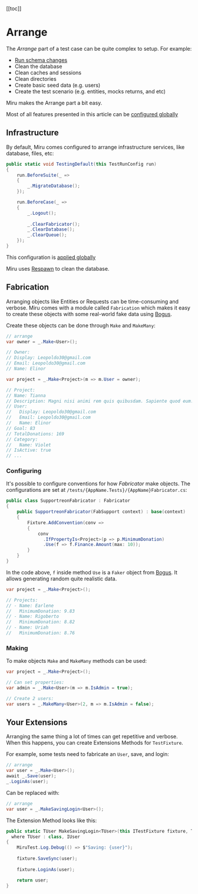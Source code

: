 <!-- 
Arrange
  _
Configuration
  run
  TODO: before/after suite, before/after test, before/after case
  TODO: default configuration
  TODO: custom configuration
Infrastructure
  TODO: clean migration
  TODO: clean queues
  TODO: clean storage
  TODO: clean database
  TODO: save entities  
Fabrication
  make, makemany
  conventions
  TODO: auto convention
TODO: Scenarios

Extending
  extensions methods for TestFixture

-->

[[toc]]

# Arrange

The *Arrange* part of a test case can be quite complex to setup. For example:

* [Run schema changes](/Database/Migrations.md)
* Clean the database
* Clean caches and sessions
* Clean directories
* Create basic seed data (e.g. users)
* Create the test scenario (e.g. entities, mocks returns, and etc)

Miru makes the Arrange part a bit easy.

Most of all features presented in this article can be [configured globally](/Testing/Overview.md#global-configuration)

## Infrastructure

By default, Miru comes configured to arrange infrastructure services, like database, files, etc:

```csharp
public static void TestingDefault(this TestRunConfig run)
{
    run.BeforeSuite(_ =>
    {
        _.MigrateDatabase();
    });

    run.BeforeCase(_ =>
    {
        _.Logout();
        
        _.ClearFabricator();
        _.ClearDatabase();
        _.ClearQueue();
    });
}
```

This configuration is [applied globally](/Testing/Overview.md#global-configuration)

Miru uses [Respawn](https://github.com/jbogard/Respawn) to clean the database.

## Fabrication

Arranging objects like Entities or Requests can be time-consuming and verbose. Miru comes with a module called `Fabrication` which makes it easy to create these objects with some real-world fake data using [Bogus](https://github.com/bchavez/Bogus).

Create these objects can be done through `Make` and `MakeMany`:

```csharp
// arrange
var owner = _.Make<User>();

// Owner:
// Display: Leopoldo30@gmail.com
// Email: Leopoldo30@gmail.com
// Name: Elinor

var project = _.Make<Project>(m => m.User = owner);

// Project:
// Name: Tianna
// Description: Magni nisi animi rem quis quibusdam. Sapiente quod eum. Vitae...
// User:
//   Display: Leopoldo30@gmail.com
//   Email: Leopoldo30@gmail.com
//   Name: Elinor
// Goal: 83
// TotalDonations: 169
// Category:
//   Name: Violet
// IsActive: true
// ...
```

### Configuring

It's possible to configure conventions for how *Fabricator* make objects. The configurations are set at `/tests/{AppName.Tests}/{AppName}Fabricator.cs`:

```csharp
public class SupportreonFabricator : Fabricator
{
    public SupportreonFabricator(FabSupport context) : base(context)
    {
        Fixture.AddConvention(conv =>
        {
            conv
              .IfPropertyIs<Project>(p => p.MinimumDonation)
              .Use(f => f.Finance.Amount(max: 10));
        }
    }
}           
```

In the code above, `f` inside method `Use` is a `Faker` object from [Bogus](https://github.com/bchavez/Bogus). It allows generating random quite realistic data.

```csharp
var project = _.Make<Project>();

// Projects:
// - Name: Earlene
//   MinimumDonation: 9.83
// - Name: Rigoberto
//   MinimumDonation: 8.82
// - Name: Uriah
//   MinimumDonation: 8.76
```

### Making

To make objects `Make` and `MakeMany` methods can be used:

```csharp
var project = _.Make<Project>();

// Can set properties:
var admin = _.Make<User>(m => m.IsAdmin = true);

// Create 2 users:
var users = _.MakeMany<User>(2, m => m.IsAdmin = false);
```

## Your Extensions

Arranging the same thing a lot of times can get repetitive and verbose. When this happens, you can create Extensions Methods for `TestFixture`.

For example, some tests need to fabricate an `User`, save, and login:

```csharp
// arrange
var user = _.Make<User>();
await _.Save(user);
_.LoginAs(user);
```

Can be replaced with:

```csharp
// arrange
var user = _.MakeSavingLogin<User>();
```

The Extension Method looks like this:

```csharp
public static TUser MakeSavingLogin<TUser>(this ITestFixture fixture, TUser user) 
  where TUser : class, IUser
{
    MiruTest.Log.Debug(() => $"Saving: {user}");
    
    fixture.SaveSync(user);
    
    fixture.LoginAs(user);

    return user;
}
```

